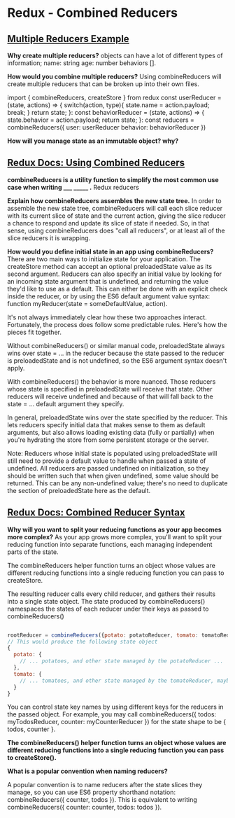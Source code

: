 # Redux - Combined Reducers

## [Multiple Reducers Example](https://www.youtube.com/watch?v=gBER4Or86hE)

**Why create multiple reducers?**
objects can have a lot of different types of information; name: string age: number behaviors []. 

**How would you combine multiple reducers?**
Using combineReducers will create multiple reducers that can be broken up into their own files. 

import { combineReducers, createStore } from redux
const userReducer = (state, actions) => {
  switch(action, type){
    state.name = action.payload;
    break;
  }
  return state;
}:
const behaviorReducer = (state, actions) => {
  state.behavior = action.payload;
  return state;
}:
const reducers = combineReducers({
  user: userReducer
  behavior: behaviorReducer
})

**How will you manage state as an immutable object? why?**

## [Redux Docs: Using Combined Reducers](https://redux.js.org/usage/structuring-reducers/using-combinereducers/)

**combineReducers is a utility function to simplify the most common use case when writing ___ _____ .**
Redux reducers

**Explain how combineReducers assembles the new state tree.**
In order to assemble the new state tree, combineReducers will call each slice reducer with its current slice of state and the current action, giving the slice reducer a chance to respond and update its slice of state if needed. So, in that sense, using combineReducers does "call all reducers", or at least all of the slice reducers it is wrapping.

**How would you define initial state in an app using combineReducers?**
There are two main ways to initialize state for your application. The createStore method can accept an optional preloadedState value as its second argument. Reducers can also specify an initial value by looking for an incoming state argument that is undefined, and returning the value they'd like to use as a default. This can either be done with an explicit check inside the reducer, or by using the ES6 default argument value syntax: function myReducer(state = someDefaultValue, action).

It's not always immediately clear how these two approaches interact. Fortunately, the process does follow some predictable rules. Here's how the pieces fit together.

Without combineReducers() or similar manual code, preloadedState always wins over state = ... in the reducer because the state passed to the reducer is preloadedState and is not undefined, so the ES6 argument syntax doesn't apply.

With combineReducers() the behavior is more nuanced. Those reducers whose state is specified in preloadedState will receive that state. Other reducers will receive undefined and because of that will fall back to the state = ... default argument they specify.

In general, preloadedState wins over the state specified by the reducer. This lets reducers specify initial data that makes sense to them as default arguments, but also allows loading existing data (fully or partially) when you're hydrating the store from some persistent storage or the server.

Note: Reducers whose initial state is populated using preloadedState will still need to provide a default value to handle when passed a state of undefined. All reducers are passed undefined on initialization, so they should be written such that when given undefined, some value should be returned. This can be any non-undefined value; there's no need to duplicate the section of preloadedState here as the default.

## [Redux Docs: Combined Reducer Syntax](https://redux.js.org/api/combinereducers/)

**Why will you want to split your reducing functions as your app becomes more complex?**
As your app grows more complex, you'll want to split your reducing function into separate functions, each managing independent parts of the state.

The combineReducers helper function turns an object whose values are different reducing functions into a single reducing function you can pass to createStore.

The resulting reducer calls every child reducer, and gathers their results into a single state object. The state produced by combineReducers() namespaces the states of each reducer under their keys as passed to combineReducers()

```js

rootReducer = combineReducers({potato: potatoReducer, tomato: tomatoReducer})
// This would produce the following state object
{
  potato: {
    // ... potatoes, and other state managed by the potatoReducer ...
  },
  tomato: {
    // ... tomatoes, and other state managed by the tomatoReducer, maybe some nice sauce? ...
  }
}
```

You can control state key names by using different keys for the reducers in the passed object. For example, you may call combineReducers({ todos: myTodosReducer, counter: myCounterReducer }) for the state shape to be { todos, counter }.


**The combineReducers() helper function turns an object whose values are different reducing functions into a single reducing function you can pass to createStore().**

**What is a popular convention when naming reducers?**

A popular convention is to name reducers after the state slices they manage, so you can use ES6 property shorthand notation: combineReducers({ counter, todos }). This is equivalent to writing combineReducers({ counter: counter, todos: todos }).